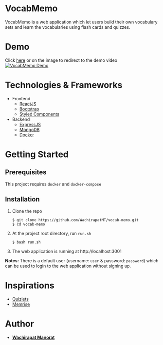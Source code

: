 # VocabMemo

VocabMemo is a web application which let users build their own vocabulary sets and learn the vocabularies using flash cards and quizzes.

# Demo

Click [here](https://youtu.be/UTB-abBPxaE) or on the image to redirect to the demo video
[![VocabMemo Demo](https://img.youtube.com/vi/UTB-abBPxaE/0.jpg)](https://youtu.be/UTB-abBPxaE)

# Technologies & Frameworks

- Frontend
  - [ReactJS](https://reactjs.org/)
  - [Bootstrap](https://getbootstrap.com/)
  - [Styled Components](https://styled-components.com/)
- Backend
  - [ExpressJS](https://expressjs.com/)
  - [MongoDB](https://www.mongodb.com/)
  - [Docker](https://www.docker.com/)

# Getting Started

## Prerequisites

This project requires `docker` and `docker-compose`

## Installation

1. Clone the repo
   ```
   $ git clone https://github.com/WachirapatMT/vocab-memo.git
   $ cd vocab-memo
   ```
2. At the project root directory, run `run.sh`

   ```
   $ bash run.sh
   ```

3. The web application is running at http://localhost:3001

**Notes:** There is a default user (username: `user` & password: `password`) which can be used to login to the web application without signing up.

# Inspirations

- [Quizlets](https://quizlet.com/)
- [Memrise](https://www.memrise.com/)

# Author

- [**Wachirapat Manorat**](www.linkedin.com/in/wachirapat-manorat)
